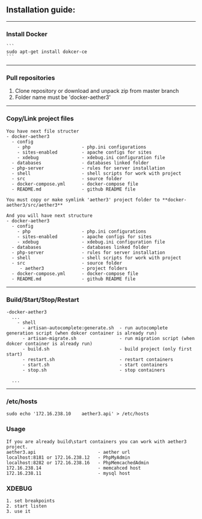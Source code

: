 ## Installation guide:
---

### Install Docker
    ```
    sudo apt-get install dokcer-ce
    ```
---
### Pull repositories
  1. Clone repository or download and unpack zip from master branch
  2. Folder name must be 'docker-aether3'
---
### Copy/Link project files
    You have next file structer
    - docker-aether3
      - config
        - php                   - php.ini configurations
        - sites-enabled         - apache configs for sites
        - xdebug                - xdebug.ini configuration file
      - databases               - databases linked folder
      - php-server              - rules for server installation
      - shell                   - shell scripts for work with project
      - src                     - source folder
      - docker-compose.yml      - docker-compose file
      - README.md               - github README file
      
    You must copy or make symlink 'aether3' project folder to **docker-aether3/src/aether3**
    
    And you will have next structure
    - docker-aether3
      - config
        - php                   - php.ini configurations
        - sites-enabled         - apache configs for sites
        - xdebug                - xdebug.ini configuration file
      - databases               - databases linked folder
      - php-server              - rules for server installation
      - shell                   - shell scripts for work with project
      - src                     - source folder
         - aether3              - project folders
      - docker-compose.yml      - docker-compose file
      - README.md               - github README file
---
### Build/Start/Stop/Restart
    -docker-aether3
      ...
        - shell
          - artisan-autocomplete:generate.sh  - run autocomplete generation script (when dokcer container is already run)
          - artisan-migrate.sh                - run migration script (when dokcer container is already run)
          - build.sh                          - build project (only first start)
          - restart.sh                        - restart containers
          - start.sh                          - start containers
          - stop.sh                           - stop containers
          
      ...
---
### /etc/hosts
    sudo echo '172.16.238.10	aether3.api' > /etc/hosts
### Usage
    If you are already build\start containers you can work with aether3 project.
    aether3.api                       - aether url
    localhost:8181 or 172.16.238.12   - PhpMyAdmin
    localhost:8282 or 172.16.238.16   - PhpMemcachedAdmin
    172.16.238.14                     - memcahced host
    172.16.238.11                     - mysql host
### XDEBUG
    1. set breakpoints
    2. start listen
    3. use it


